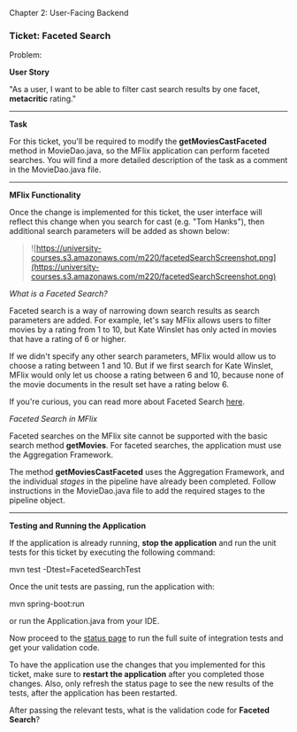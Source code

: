 ﻿
Chapter 2: User-Facing Backend

### Ticket: Faceted Search

Problem:

**User Story**

"As a user, I want to be able to filter cast search results by one facet, **metacritic** rating."

----------

**Task**

For this ticket, you'll be required to modify the **getMoviesCastFaceted** method in MovieDao.java, so the MFlix application can perform faceted searches. You will find a more detailed description of the task as a comment in the MovieDao.java file.

----------

**MFlix Functionality**

Once the change is implemented for this ticket, the user interface will reflect this change when you search for cast (e.g. "Tom Hanks"), then additional search parameters will be added as shown below:

> ![https://university-courses.s3.amazonaws.com/m220/facetedSearchScreenshot.png](https://university-courses.s3.amazonaws.com/m220/facetedSearchScreenshot.png)

_What is a Faceted Search?_

Faceted search is a way of narrowing down search results as search parameters are added. For example, let's say MFlix allows users to filter movies by a rating from 1 to 10, but Kate Winslet has only acted in movies that have a rating of 6 or higher.

If we didn't specify any other search parameters, MFlix would allow us to choose a rating between 1 and 10. But if we first search for Kate Winslet, MFlix would only let us choose a rating between 6 and 10, because none of the movie documents in the result set have a rating below 6.

If you're curious, you can read more about Faceted Search [here](https://en.wikipedia.org/wiki/Faceted_search).

_Faceted Search in MFlix_

Faceted searches on the MFlix site cannot be supported with the basic search method **getMovies**. For faceted searches, the application must use the Aggregation Framework.

The method **getMoviesCastFaceted** uses the Aggregation Framework, and the individual _stages_ in the pipeline have already been completed. Follow instructions in the MovieDao.java file to add the required stages to the pipeline object.

----------

**Testing and Running the Application**

If the application is already running, **stop the application** and run the unit tests for this ticket by executing the following command:

mvn test -Dtest=FacetedSearchTest

Once the unit tests are passing, run the application with:

mvn spring-boot:run

or run the Application.java from your IDE.

Now proceed to the [status page](http://localhost:5000/status) to run the full suite of integration tests and get your validation code.

To have the application use the changes that you implemented for this ticket, make sure to **restart the application** after you completed those changes. Also, only refresh the status page to see the new results of the tests, after the application has been restarted.

After passing the relevant tests, what is the validation code for **Faceted Search**?

